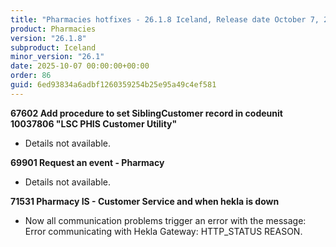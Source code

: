 ```yaml
---
title: "Pharmacies hotfixes - 26.1.8 Iceland, Release date October 7, 2025 - Hotfixes"
product: Pharmacies
version: "26.1.8"
subproduct: Iceland
minor_version: "26.1"
date: 2025-10-07 00:00:00+00:00
order: 86
guid: 6ed93834a6adbf1260359254b25e95a49c4ef581
---
```


<strong>67602 Add procedure to set SiblingCustomer record in codeunit 10037806 "LSC PHIS Customer Utility"</strong>
<ul><li>Details not available.</li></ul>
<strong>69901 Request an event - Pharmacy</strong>
<ul><li>Details not available.</li></ul>
<strong>71531 Pharmacy IS - Customer Service and when hekla is down</strong>
<ul><li>Now all communication problems trigger an error with the message: Error communicating with Hekla Gateway: HTTP_STATUS REASON.</li></ul>
